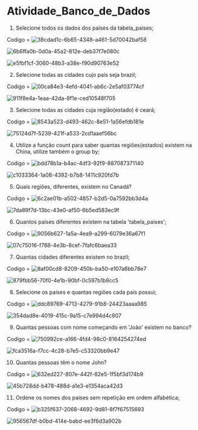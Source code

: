 # Atividade_Banco_de_Dados

01) Selecione todos os dados dos países da tabela_paises;

Codigo =
![38cdad1c-6b65-4348-a461-5d70042baf58](https://github.com/YgorBao/Atividade_Banco_de_Dados/assets/117213568/727cdee5-4736-44fe-94e0-7fe18053201d)



![6b6ffa0b-0d0a-45a2-812e-deb37f7e080c](https://github.com/YgorBao/Atividade_Banco_de_Dados/assets/117213568/21d32768-f080-45f7-8629-0c4604bd143b)

![e5fbf1cf-3060-48b3-a38e-f90d90763e52](https://github.com/YgorBao/Atividade_Banco_de_Dados/assets/117213568/1a647114-5d77-402a-8b0e-3e8d45daf479)

02) Selecione todas as cidades cujo país seja brazil;

Codigo =
![00ca84e3-4efd-4041-ab6c-2e5af03774cf](https://github.com/YgorBao/Atividade_Banco_de_Dados/assets/117213568/bc4fbd39-db63-4c38-9ed6-b97ac388b3fd)

![911f8e4a-1eaa-42da-8f1e-ced10548f705](https://github.com/YgorBao/Atividade_Banco_de_Dados/assets/117213568/66c8c03d-e4dd-4cab-a1ef-2e7e259565ea)

03) Selecione todas as cidades cuja região(estado) é ceará;
 
Codigo =
![8543a523-d493-462c-8e51-1a56efdb181e](https://github.com/YgorBao/Atividade_Banco_de_Dados/assets/117213568/93418b48-e8b9-4a4d-8d8f-7e529d84ee52)


![75124d7f-5239-421f-a533-2cd1aaef56bc](https://github.com/YgorBao/Atividade_Banco_de_Dados/assets/117213568/09cea1a1-4233-431f-b96c-515a581cdf05)

04) Utilize a função count para saber quantas regiões(estados) existem na China, utilize também o group by;

Codigo =
![bdd78b1a-b4ac-4df3-92f9-887087371140](https://github.com/YgorBao/Atividade_Banco_de_Dados/assets/117213568/1b8b5b78-84b4-47e1-becc-b0c5200ced25)

![c1033364-1a08-4392-b7b8-1411c920fd7b](https://github.com/YgorBao/Atividade_Banco_de_Dados/assets/117213568/6a784d72-e966-4992-aab8-ca5bd86656d6)


05) Quais regiões, diferentes, existem no Canadá?

Codigo =
![6c2ae01b-a502-4857-b2d5-0a7592bb3d4a](https://github.com/YgorBao/Atividade_Banco_de_Dados/assets/117213568/6ed6ad2f-2e62-485b-9053-13ef60b04c75)

![7da89f7d-13bc-43e0-af50-6b5ed583ec9f](https://github.com/YgorBao/Atividade_Banco_de_Dados/assets/117213568/dbdb266e-d415-47e8-9945-1b972c6b0a91)

06) Quantos países diferentes existem na tabela 'tabela_paises';

Codigo =
![9056b627-1a5a-4ea9-a299-6079e36a67f1](https://github.com/YgorBao/Atividade_Banco_de_Dados/assets/117213568/5ee4d2d5-229d-456a-8b7f-934fe817864d)


![07c75016-f788-4e3b-8cef-7fafc6baea33](https://github.com/YgorBao/Atividade_Banco_de_Dados/assets/117213568/5d71b88b-0aa6-4374-8369-4d5dc44b36eb)

07) Quantas cidades diferentes existem no brazil;

Codigo =
![8af00cd8-8209-450b-ba50-e107a6bb78e7](https://github.com/YgorBao/Atividade_Banco_de_Dados/assets/117213568/826082f7-1b4d-498d-a08f-098615e35519)


![879fbb56-70f0-4e1b-90bf-0c597b1b8cc5](https://github.com/YgorBao/Atividade_Banco_de_Dados/assets/117213568/3ebc1b0b-5aa8-411f-8dbe-58832c0fcafb)

08) Selecione os países e quantas regiões cada país possui;

Codigo =
![ddc89769-4713-4279-91b8-24423aaaa985](https://github.com/YgorBao/Atividade_Banco_de_Dados/assets/117213568/0cc3d52d-855e-4f77-a708-52993e611acf)


![354dad8e-4019-415c-9a15-c7e994d4c807](https://github.com/YgorBao/Atividade_Banco_de_Dados/assets/117213568/46636310-ceb0-45e9-8cfb-54c25708e82a)


09) Quantas pessoas com nome começando em 'João' existem no banco?

Codigo = 
![750992ce-a166-4fd4-98c0-8164254274ed](https://github.com/YgorBao/Atividade_Banco_de_Dados/assets/117213568/442fac4d-f57d-48e7-a7b3-10f74a17e6a6)

![fca3516a-f7cc-4c28-b7e5-c53320bb9e47](https://github.com/YgorBao/Atividade_Banco_de_Dados/assets/117213568/41abce39-ecc8-464c-b44b-8a93ea2718d0)

10) Quantas pessoas têm o nome John?

Codigo =
![632ed227-807e-442f-82e5-1f5bf3d174b9](https://github.com/YgorBao/Atividade_Banco_de_Dados/assets/117213568/5a8f7242-83af-40f9-af66-d662a0e5d2e1)

![45b728dd-b478-488d-a1e3-e1354aca42d3](https://github.com/YgorBao/Atividade_Banco_de_Dados/assets/117213568/62003fe0-c2d3-43c4-a49a-99ffe58c154e)

11) Ordene os nomes dos países sem repetição em ordem alfabética;

Codigo =
![b325f637-2068-4692-9d81-8f7f67515693](https://github.com/YgorBao/Atividade_Banco_de_Dados/assets/117213568/c4538dab-8dbb-4a1e-bbf1-d91ea943d01a)


![956567df-b0bd-414e-babd-ee3f6d3a902b](https://github.com/YgorBao/Atividade_Banco_de_Dados/assets/117213568/fe65719a-628d-462d-a6cc-74a6390241ce)


